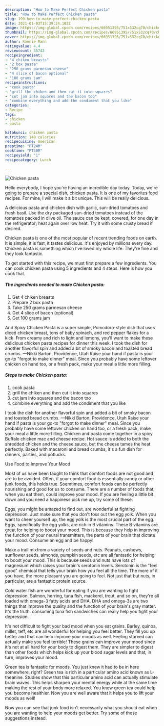```yaml
---
description: "How to Make Perfect Chicken pasta"
title: "How to Make Perfect Chicken pasta"
slug: 199-how-to-make-perfect-chicken-pasta
date: 2021-01-03T15:39:24.103Z
image: https://img-global.cpcdn.com/recipes/66951395/751x532cq70/chicken-pasta-recipe-main-photo.jpg
thumbnail: https://img-global.cpcdn.com/recipes/66951395/751x532cq70/chicken-pasta-recipe-main-photo.jpg
cover: https://img-global.cpcdn.com/recipes/66951395/751x532cq70/chicken-pasta-recipe-main-photo.jpg
author: Ronnie Mann
ratingvalue: 4.4
reviewcount: 35742
recipeingredient:
- "4 chiken breasts"
- "2 box pasta"
- "250 grams parmesan cheese"
- "4 slice of bacon optional"
- "100 grams jam"
recipeinstructions:
- "cook pasta"
- "grill the chiken and then cut it into squares"
- "cut jam into squares and the bacon too"
- "combine everything and add the condiment that you like"
categories:
- Recipe
tags:
- chicken
- pasta

katakunci: chicken pasta 
nutrition: 148 calories
recipecuisine: American
preptime: "PT24M"
cooktime: "PT40M"
recipeyield: "1"
recipecategory: Lunch

---
```



![Chicken pasta](https://img-global.cpcdn.com/recipes/66951395/751x532cq70/chicken-pasta-recipe-main-photo.jpg)

Hello everybody, I hope you're having an incredible day today. Today, we're going to prepare a special dish, chicken pasta. It is one of my favorites food recipes. For mine, I will make it a bit unique. This will be really delicious.

A delicious pasta and chicken dish with garlic, sun-dried tomatoes and fresh basil. Use the dry packaged sun-dried tomatoes instead of the tomatoes packed in olive oil. The sauce can be kept, covered, for one day in the refrigerator; heat again over low heat. Try it with some crusty bread if desired.

Chicken pasta is one of the most popular of recent trending foods on earth. It is simple, it is fast, it tastes delicious. It's enjoyed by millions every day. Chicken pasta is something which I've loved my whole life. They're fine and they look fantastic.


To get started with this recipe, we must first prepare a few ingredients. You can cook chicken pasta using 5 ingredients and 4 steps. Here is how you cook that.

<!--inarticleads1-->

##### The ingredients needed to make Chicken pasta:

1. Get 4 chiken breasts
1. Prepare 2 box pasta
1. Take 250 grams parmesan cheese
1. Get 4 slice of bacon (optional)
1. Get 100 grams jam


And Spicy Chicken Pasta is a super simple, Pomodoro-style dish that uses diced chicken breast, tons of baby spinach, and red pepper flakes for a kick. From creamy and rich to light and lemony, you&#39;ll want to make these delicious chicken pasta recipes for dinner this week. I took the dish for another flavorful spin and added a bit of smoky bacon and toasted bread crumbs. —Nikki Barton, Providence, Utah Raise your hand if pasta is your go-to &#34;forgot to make dinner&#34; meal. Since you probably have some leftover chicken on hand too, or a fresh pack, make your meal a little more filling. 

<!--inarticleads2-->

##### Steps to make Chicken pasta:

1. cook pasta
1. grill the chiken and then cut it into squares
1. cut jam into squares and the bacon too
1. combine everything and add the condiment that you like


I took the dish for another flavorful spin and added a bit of smoky bacon and toasted bread crumbs. —Nikki Barton, Providence, Utah Raise your hand if pasta is your go-to &#34;forgot to make dinner&#34; meal. Since you probably have some leftover chicken on hand too, or a fresh pack, make your meal a little more filling. Chicken and pasta come together in a spicy Buffalo chicken mac and cheese recipe. Hot sauce is added to both the shredded chicken and the cheese sauce, but the cheese tames the heat perfectly. Baked with macaroni and bread crumbs, it&#39;s a fun dish for dinners, parties, and potlucks. 

Use Food to Improve Your Mood


Most of us have been taught to think that comfort foods are not good and are to be avoided. Often, if your comfort food is essentially candy or other junk foods, this holds true. Soemtimes, comfort foods can be perfectly nourishing and good for us to consume. There are a number of foods that, when you eat them, could improve your mood. If you are feeling a little bit down and you need a happiness pick me up, try some of these.

Eggs, you might be amazed to find out, are wonderful at fighting depression. Just make sure that you don't toss out the egg yolk. When you want to cheer yourself up, the egg yolk is the most crucial part of the egg. Eggs, specifically the egg yolks, are rich in B vitamins. These B vitamins are great for helping to boost your mood. This is because they help in improving the function of your neural transmitters, the parts of your brain that dictate your mood. Consume an egg and be happy!

Make a trail mixfrom a variety of seeds and nuts. Peanuts, cashews, sunflower seeds, almonds, pumpkin seeds, etc are all fantastic for helping to boost your mood. This is because seeds and nuts have lots of magnesium which raises your brain's serotonin levels. Serotonin is the "feel good" chemical that tells your brain how you feel all the time. The more of it you have, the more pleasant you are going to feel. Not just that but nuts, in particular, are a fantastic protein source.

Cold water fish are wonderful for eating if you are wanting to fight depression. Salmon, herring, tuna fish, mackerel, trout, and so on, they're all loaded with omega-3 fatty acids and DHA. DHA and omega-3s are two things that improve the quality and the function of your brain's gray matter. It's the truth: consuming tuna fish sandwiches can really help you fight your depression. 

It's not difficult to fight your bad mood when you eat grains. Barley, quinoa, millet, teff, etc are all wonderful for helping you feel better. They fill you up better and that can help improve your moods as well. Feeling starved can actually make you feel terrible! These grains can improve your mood since it's not at all hard for your body to digest them. They are simpler to digest than other foods which helps kick up your blood sugar levels and that, in turn, improves your mood.

Green tea is fantastic for moods. You just knew it had to be in here somewhere, right? Green tea is rich in a particular amino acid known as L-theanine. Studies show that this particular amino acid can actually stimulate brain waves. This helps sharpen your mental energy while at the same time making the rest of your body more relaxed. You knew green tea could help you become healthier. Now you are well aware that it helps you to lift your moods as well!

Now you can see that junk food isn't necessarily what you should eat when you are wanting to help your moods get better. Try  some  of  these  suggestions  instead.

